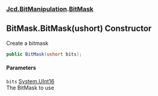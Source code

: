### [Jcd.BitManipulation](Jcd_BitManipulation.md 'Jcd.BitManipulation').[BitMask](Jcd_BitManipulation_BitMask.md 'Jcd.BitManipulation.BitMask')
## BitMask.BitMask(ushort) Constructor
Create a bitmask    
```csharp
public BitMask(ushort bits);
```
#### Parameters
<a name='Jcd_BitManipulation_BitMask_BitMask(ushort)_bits'></a>
`bits` [System.UInt16](https://docs.microsoft.com/en-us/dotnet/api/System.UInt16 'System.UInt16')  
The BitMask to use
  
